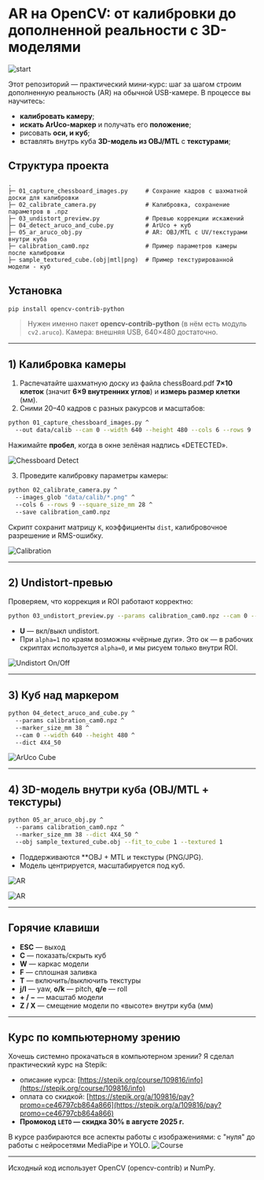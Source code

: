 # AR на OpenCV: от калибровки до дополненной реальности с 3D-моделями

![start](images/head.png)

Этот репозиторий — практический мини-курс: шаг за шагом строим дополненную реальность (AR) на обычной USB-камере.
В процессе вы научитесь:

* **калибровать камеру**;
* **искать ArUco-маркер** и получать его **положение**;
* рисовать **оси, и куб**;
* вставлять внутрь куба **3D-модель из OBJ/MTL** с **текстурами**;



## Структура проекта

```
.
├─ 01_capture_chessboard_images.py     # Сохрание кадров с шахматной доски для калибровки
├─ 02_calibrate_camera.py              # Калибровка, сохранение параметров в .npz
├─ 03_undistort_preview.py             # Превью коррекции искажений
├─ 04_detect_aruco_and_cube.py         # ArUco + куб 
├─ 05_ar_aruco_obj.py                  # AR: OBJ/MTL с UV/текстурами внутри куба
├─ calibration_cam0.npz                # Пример параметров камеры после калибровки
├─ sample_textured_cube.(obj|mtl|png)  # Пример текстурированной модели - куб
```

## Установка

```bash
pip install opencv-contrib-python
```

> Нужен именно пакет **opencv-contrib-python** (в нём есть модуль `cv2.aruco`).
> Камера: внешняя USB, 640×480 достаточно.

---


## 1) Калибровка камеры

1. Распечатайте шахматную доску из файла chessBoard.pdf **7×10 клеток** (значит **6×9 внутренних углов**) и **измерь размер клетки** (мм).
2. Сними 20–40 кадров с разных ракурсов и масштабов:

```bash
python 01_capture_chessboard_images.py ^
  --out data/calib --cam 0 --width 640 --height 480 --cols 6 --rows 9
```

Нажимайте **пробел**, когда в окне зелёная надпись «DETECTED».

![Chessboard Detect](images/chessboard.png)

3. Проведите калибровку параметры камеры:

```bash
python 02_calibrate_camera.py ^
  --images_glob "data/calib/*.png" ^
  --cols 6 --rows 9 --square_size_mm 28 ^
  --save calibration_cam0.npz
```

Скрипт сохранит матрицу `K`, коэффициенты `dist`, калибровочное разрешение и RMS-ошибку.

![Calibration](images/calibrate.png)

---

## 2) Undistort-превью

Проверяем, что коррекция и ROI работают корректно:

```bash
python 03_undistort_preview.py --params calibration_cam0.npz --cam 0 --width 640 --height 480
```

* **U** — вкл/выкл undistort.
* При `alpha=1` по краям возможны «чёрные дуги». Это ок — в рабочих скриптах используется `alpha=0`, и мы рисуем только внутри ROI.

![Undistort On/Off](images/undistort.png)

---

## 3) Куб над маркером

```bash
python 04_detect_aruco_and_cube.py ^
  --params calibration_cam0.npz ^
  --marker_size_mm 38 ^
  --cam 0 --width 640 --height 480 ^
  --dict 4X4_50
```

![ArUco Cube](images/aruco_cube.png)

---

## 4) 3D-модель внутри куба (OBJ/MTL + текстуры)

```bash
python 05_ar_aruco_obj.py ^
  --params calibration_cam0.npz ^
  --marker_size_mm 38 --dict 4X4_50 ^
  --obj sample_textured_cube.obj --fit_to_cube 1 --textured 1
```

* Поддерживаются **OBJ + MTL и текстуры (PNG/JPG).
* Модель центрируется, масштабируется под куб.

![AR](images/sample.png)

![AR](images/head.png)

---

## Горячие клавиши


* **ESC** — выход
* **C** — показать/скрыть куб
* **W** — каркас модели
* **F** — сплошная заливка
* **T** — включить/выключить текстуры
* **j/l** — yaw, **o/k** — pitch, **q/e** — roll
* **+ / −** — масштаб модели
* **Z / X** — смещение модели по «высоте» внутри куба (мм)
---

## Курс по компьютерному зрению

Хочешь системно прокачаться в компьютерном зрении? Я сделал практический курс на Stepik:

* описание курса: [https://stepik.org/course/109816/info](https://stepik.org/course/109816/info)
* оплата со скидкой: [https://stepik.org/a/109816/pay?promo=ce46797cb864a866](https://stepik.org/a/109816/pay?promo=ce46797cb864a866)
* **Промокод `LETO` — скидка 30% в августе 2025 г.**

В курсе разбираются все аспекты работы с изображениями: с "нуля" до работы с нейросетями MediaPipe и YOLO.
![Course](images/cv.png)

---

Исходный код использует OpenCV (opencv-contrib) и NumPy.
